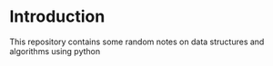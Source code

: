 # Introduction

This repository contains some random notes on data structures and algorithms using python